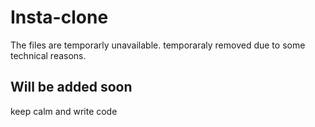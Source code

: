 # Insta-clone

The files are temporarly unavailable. temporaraly removed due to some technical reasons.

## Will be added soon

keep calm and write code
